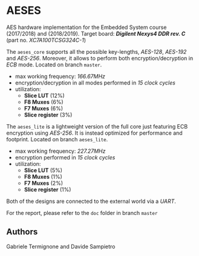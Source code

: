 # AESES

AES hardware implementation for the Embedded System course (2017/2018) and (2018/2019).
Target board: ***Digilent Nexys4 DDR rev. C*** (part no. *XC7A100TCSG324C-1*)

The `aeses_core` supports all the possible key-lengths, *AES-128*, *AES-192* and *AES-256*. Moreover, it allows to perform both encryption/decryption in *ECB* mode. Located on branch `master`.
- max working frequency: *166.67MHz*
- encryption/decryption in all modes performed in *15 clock cycles*
- utilization:
    - **Slice LUT** (12%)
    - **F8 Muxes** (6%)
    - **F7 Muxes** (6%)
    - **Slice register** (3%)

The `aeses_lite` is a lightweight version of the full core just featuring ECB encryption using *AES-256*. It is instead optimized for performance and footprint. Located on branch `aeses_lite`.
- max working frequency: *227.27MHz*
- encryption performed in *15 clock cycles*
- utilization:
    - **Slice LUT** (5%)
    - **F8 Muxes** (1%)
    - **F7 Muxes** (2%)
    - **Slice register** (1%)

Both of the designs are connected to the external world via a *UART*.

For the report, please refer to the `doc` folder in branch `master`

## Authors

Gabriele Termignone and Davide Sampietro
